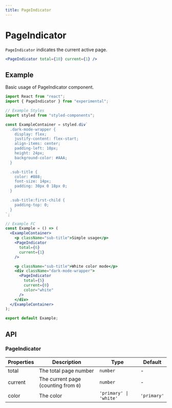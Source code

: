 ```yaml
---
title: PageIndicator
---
```


# PageIndicator

`PageIndicator` indicates the current active page.

```jsx
<PageIndicator total={10} current={1} />
```

## Example

Basic usage of PageIndicator component.

```jsx live=local
import React from "react";
import { PageIndicator } from "experimental";

// Example Styles
import styled from "styled-components";

const ExampleContainer = styled.div`
  .dark-mode-wrapper {
    display: flex;
    justify-content: flex-start;
    align-items: center;
    padding-left: 10px;
    height: 24px;
    background-color: #AAA;
  }

  .sub-title {
    color: #888;
    font-size: 14px;
    padding: 30px 0 18px 0;
  }

  .sub-title:first-child {
    padding-top: 0;
  }
`;

// Example FC
const Example = () => (
  <ExampleContainer>
    <p className="sub-title">Simple usage</p>
    <PageIndicator
      total={6}
      current={1}
    />

    <p className="sub-title">White color mode</p>
    <div className="dark-mode-wrapper">
      <PageIndicator
        total={5}
        current={0}
        color="white"
      />
    </div>
  </ExampleContainer>
);

export default Example;
```

## API

### PageIndicator

Properties | Description | Type | Default
-----------|------------|------|--------
| total    | The total page number                | `number`               | -           |
| current  | The current page (counting from `0`) | `number`               | -           |
| color    | The color                            | `'primary' \| 'white'` | `'primary'` |

